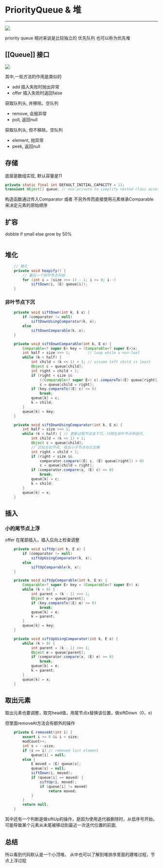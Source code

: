 # PriorityQueue & 堆

---
![](http://zpengg.oss-cn-shenzhen.aliyuncs.com/img/b97c9a03759e887d70fbffa0cff706ac.png)

priority queue 相对来说是比较独立的
优先队列 也可以称为优先堆

## [[Queue]] 接口

![](http://zpengg.oss-cn-shenzhen.aliyuncs.com/img/9365891d3e3289d4c0f70894d286a4d7.png)

其中,一些方法的作用是类似的
- add 插入失败时抛出异常
- offer 插入失败时返回false

获取队列头, 并移除。空队列
- remove, 会报异常
- poll, 返回null

获取队列头, 但不移除。空队列
- element, 抛异常
- peek, 返回null

## 存储
底层是数组实现, 默认容量是11
```JAVA
private static final int DEFAULT_INITIAL_CAPACITY = 11;
transient Object[] queue; // non-private to simplify nested class accessA
```
构造函数通过传入Comparator 或者 不另外传而直接使用元素继承Comparable 来决定元素的原始顺序

## 扩容
dobble if small else grow by 50% 
```JAVA
```

## 堆化
```JAVA
    // 堆化
    private void heapify() {
        // 最后一个非叶节点开始
        for (int i = (size >>> 1) - 1; i >= 0; i--)
            siftDown(i, (E) queue[i]);
    }
```
### 非叶节点下沉
```JAVA
    private void siftDown(int k, E x) {
        if (comparator != null)
            siftDownUsingComparator(k, x);
        else
            siftDownComparable(k, x);
    }

    private void siftDownComparable(int k, E x) {
        Comparable<? super E> key = (Comparable<? super E>)x;
        int half = size >>> 1;        // loop while a non-leaf
        while (k < half) {
            int child = (k << 1) + 1; // assume left child is least
            Object c = queue[child];
            int right = child + 1;
            if (right < size &&
                ((Comparable<? super E>) c).compareTo((E) queue[right]) > 0)
                c = queue[child = right];
            if (key.compareTo((E) c) <= 0)
                break;
            queue[k] = c;
            k = child;
        }
        queue[k] = key;
    }

    private void siftDownUsingComparator(int k, E x) {
        int half = size >>> 1;
        while (k < half) { // 更新过程节点会下沉，只用在非叶节点中迭代。
            int child = (k << 1) + 1;
            Object c = queue[child];
            // 比较左右节点, 找出小子节点与父交换
            int right = child + 1;
            if (right < size &&
                comparator.compare((E) c, (E) queue[right]) > 0)
                c = queue[child = right];
            if (comparator.compare(x, (E) c) <= 0)
                break;
            queue[k] = c;
            k = child;
        }
        queue[k] = x;
    }

```

## 插入
### 小的尾节点上浮
offer 在尾部插入，插入后向上检查调整
```JAVA
    private void siftUp(int k, E x) {
        if (comparator != null)
            siftUpUsingComparator(k, x);
        else
            siftUpComparable(k, x);
    }

    private void siftUpComparable(int k, E x) {
        Comparable<? super E> key = (Comparable<? super E>) x;
        while (k > 0) {
            int parent = (k - 1) >>> 1;
            Object e = queue[parent];
            if (key.compareTo((E) e) >= 0)
                break;
            queue[k] = e;
            k = parent;
        }
        queue[k] = key;
    }

    private void siftUpUsingComparator(int k, E x) {
        while (k > 0) {
            int parent = (k - 1) >>> 1;
            Object e = queue[parent];
            if (comparator.compare(x, (E) e) >= 0)
                break;
            queue[k] = e;
            k = parent;
        }
        queue[k] = x;
    }

```
## 取出元素
取出元素也要调整，取完head值，用尾节点x替换该位置，做siftDown（0，x)

但里面removeAt方法会有额外的操作
```JAVA
    private E removeAt(int i) {
        assert i >= 0 && i < size;
        modCount++;
        int s = --size;
        if (s == i) // removed last element
            queue[i] = null;
        else {
            E moved = (E) queue[s];
            queue[s] = null;
            siftDown(i, moved);
            if (queue[i] == moved) {
                siftUp(i, moved);
                if (queue[i] != moved)
                    return moved;
            }
        }
        return null;
    }
```
其中还有一个判断是做siftUp的操作，是因为使用迭代器删除时，从低序号开始，可能导致某个元素从末尾被移动到最近一次迭代位置的前面, 

## 总结
所以看到代码默认是一个小顶堆。
从中也可以了解到堆排序里面的建堆过程，节点上浮过程
